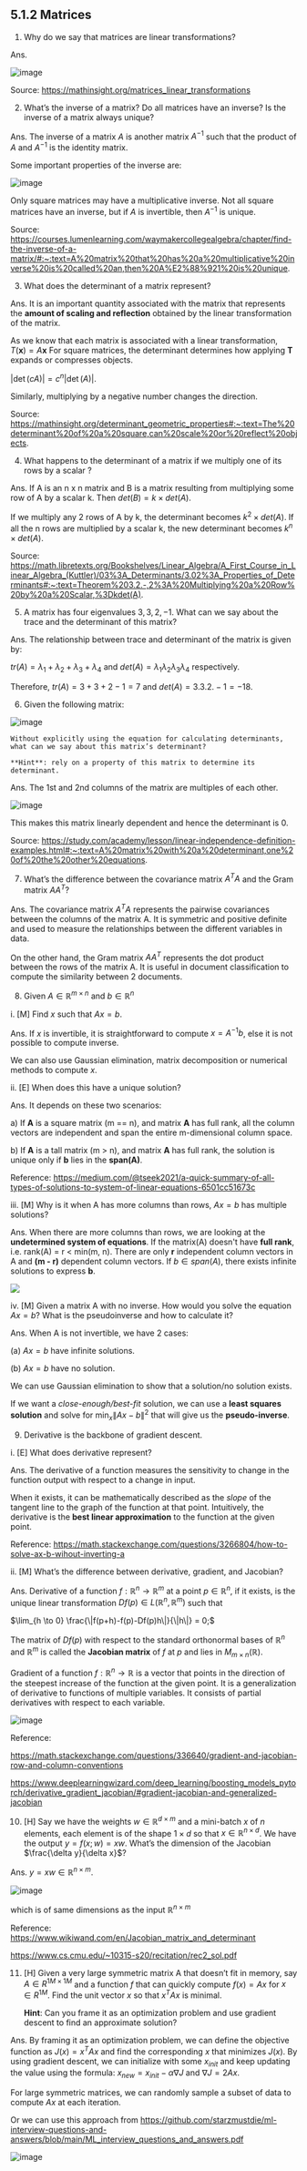 


## 5.1.2 Matrices

1. Why do we say that matrices are linear transformations?

Ans. 

![image](https://github.com/Anirudh257/Solutions-to-Machine-Learning-Interviews-Book-By-Chip-Huyen/assets/16001446/9aced0d6-dbce-4c56-adc4-d59d3f822bc6)

Source: https://mathinsight.org/matrices_linear_transformations

2. What’s the inverse of a matrix? Do all matrices have an inverse? Is the inverse of a matrix always unique?

Ans. The inverse of a matrix $A$ is another matrix $A^{-1}$ such that the product of $A$ and $A^{-1}$ is the identity matrix.

Some important properties of the inverse are:

![image](https://github.com/Anirudh257/Solutions-to-Machine-Learning-Interviews-Book-By-Chip-Huyen/assets/16001446/cea9e690-064d-458a-9e49-714f729de664)

Only square matrices may have a multiplicative inverse. Not all square matrices have an inverse, but if $A$ is invertible, then $A^{−1}$ is unique.

Source: https://courses.lumenlearning.com/waymakercollegealgebra/chapter/find-the-inverse-of-a-matrix/#:~:text=A%20matrix%20that%20has%20a%20multiplicative%20inverse%20is%20called%20an,then%20A%E2%88%921%20is%20unique.

3. What does the determinant of a matrix represent?

Ans. It is an important quantity associated with the matrix that represents the **amount of scaling and reflection** obtained by the linear transformation of the matrix.

As we know that each matrix is associated with a linear transformation, $T(\mathbf{x}) = A\mathbf{x}$
For square matrices, the determinant determines how applying $\mathbf{T}$ expands or compresses objects. 

$|\det(cA)| = c^n |\det(A)|.$

Similarly, multiplying by a negative number changes the direction.

Source: https://mathinsight.org/determinant_geometric_properties#:~:text=The%20determinant%20of%20a%20square,can%20scale%20or%20reflect%20objects.

4. What happens to the determinant of a matrix if we multiply one of its rows by a scalar ?

Ans. If A is an n x n matrix and B is a matrix resulting from multiplying some row of A by a scalar k. Then $det(B) = k \times det(A)$.

If we multiply any 2 rows of A by k, the determinant becomes $k^2 \times det(A)$. If all the n rows are multiplied by a scalar k, the new determinant becomes $k^n \times det(A)$.

Source: https://math.libretexts.org/Bookshelves/Linear_Algebra/A_First_Course_in_Linear_Algebra_(Kuttler)/03%3A_Determinants/3.02%3A_Properties_of_Determinants#:~:text=Theorem%203.2.-,2%3A%20Multiplying%20a%20Row%20by%20a%20Scalar,%3Dkdet(A).

5.  A matrix has four eigenvalues $3, 3, 2, -1$. What can we say about the trace and the determinant of this matrix?

Ans. The relationship between trace and determinant of the matrix is given by:

$tr(A) = \lambda_1 + \lambda_2 + \lambda_3 + \lambda_4$ and $det(A) = \lambda_1\lambda_2\lambda_3\lambda_4$ respectively.

Therefore, $tr(A) = 3 + 3+ 2-1 = 7$ and $det(A) = 3.3.2.-1 = -18$.

6.  Given the following matrix:  

  ![image](https://github.com/Anirudh257/Solutions-to-Machine-Learning-Interviews-Book-By-Chip-Huyen/assets/16001446/4a5f8471-841b-4331-9087-0fb86a82ba78)

    Without explicitly using the equation for calculating determinants, what can we say about this matrix’s determinant?
    
    **Hint**: rely on a property of this matrix to determine its determinant.

Ans. The 1st and 2nd columns of the matrix are multiples of each other.

![image](https://github.com/Anirudh257/Solutions-to-Machine-Learning-Interviews-Book-By-Chip-Huyen/assets/16001446/24b5fe51-d4d4-4180-ba0f-2ab604c56c12)
   
This makes this matrix linearly dependent and hence the determinant is 0.

Source: https://study.com/academy/lesson/linear-independence-definition-examples.html#:~:text=A%20matrix%20with%20a%20determinant,one%20of%20the%20other%20equations.

7. What’s the difference between the covariance matrix $A^TA$ and the Gram matrix $AA^T$?

Ans. The covariance matrix $A^TA$ represents the pairwise covariances between the columns of the matrix A. It is symmetric and positive definite and used to measure the relationships between the different variables in data.

On the other hand, the Gram matrix $AA^T$ represents the dot product between the rows of the matrix A. It is useful in document classification to compute the similarity between 2 documents. 

8. Given $A \in \mathbb{R}^{m \times n}$ and $b \in \mathbb{R}^n$

 i. [M] Find $x$ such that $Ax = b$.

Ans.  If $x$ is invertible, it is straightforward to compute $x = A^{-1}b$, else it is not possible to compute inverse.

We can also use Gaussian elimination, matrix decomposition or numerical methods to compute $x$.

ii. [E] When does this have a unique solution?

Ans.  It depends on these two scenarios:

a) If **A** is a square matrix (m == n), and matrix **A** has full rank, all the column vectors are independent and span the entire m-dimensional column space. 

b) If **A** is a tall matrix (m > n), and matrix **A** has full rank, the solution is unique only if **b** lies in the **span(A)**.

Reference: https://medium.com/@tseek2021/a-quick-summary-of-all-types-of-solutions-to-system-of-linear-equations-6501cc51673c

iii.  [M] Why is it when A has more columns than rows,  $Ax=b$  has multiple solutions?

Ans. When there are more columns than rows, we are looking at the **undetermined system of equations**.  If the matrix(A) doesn't have **full rank**, i.e. rank(A) = r < min(m, n). There are only **r** independent column vectors in A and **(m - r)** dependent column vectors. If $b \in span(A)$, there exists infinite solutions to express **b**.

![](https://miro.medium.com/v2/resize:fit:875/1*UGEe5hwXskPL59_DUhh5Nw.png)

iv. [M] Given a matrix A with no inverse. How would you solve the equation  $Ax=b$? What is the pseudoinverse and how to calculate it?

Ans. When A is not invertible, we have 2 cases:

  (a) $Ax = b$ have infinite solutions.

 (b) $Ax = b$ have no solution.

 We can use Gaussian elimination to show that a solution/no solution exists.

If we want a *close-enough/best-fit* solution, we can use a **least squares solution** and solve for  $\min_x \|Ax-b\|^2$ that will give us the **pseudo-inverse**.

9. Derivative is the backbone of gradient descent.

i. [E] What does derivative represent?

Ans. The derivative of a function measures the sensitivity to change in the function output with respect to a change in input.

When it exists, it can be mathematically described as the *slope* of the tangent line to the graph of the function at that point.  Intuitively, the derivative is the **best linear approximation** to the function at the given point.

Reference: https://math.stackexchange.com/questions/3266804/how-to-solve-ax-b-wihout-inverting-a

ii. [M] What’s the difference between derivative, gradient, and Jacobian?

Ans. Derivative of a function $f : \mathbb{R}^n \to \mathbb{R}^m$ at a point $p \in \mathbb{R}^n$, if it exists, is the unique linear transformation $Df(p) \in L(\mathbb{R}^n, \mathbb{R}^m)$ such that

$\lim_{h \to 0} \frac{\|f(p+h)-f(p)-Df(p)h\|}{\|h\|} = 0;$

The matrix of $Df(p)$ with respect to the standard orthonormal bases of $\mathbb{R}^n$ and $\mathbb{R}^m$ is called the **Jacobian matrix** of $f$ at $p$ and lies in $M_{m \times n}(\mathbb{R})$.

Gradient of a function $f: \mathbb{R}^n \to \mathbb{R}$ is a vector that points in the direction of the steepest increase of the function at the given point. It is a generalization of derivative to functions of multiple variables. It consists of partial derivatives with respect to each variable. 

![image](https://github.com/Anirudh257/Solutions-to-Machine-Learning-Interviews-Book-By-Chip-Huyen/assets/16001446/74d0bae1-a75a-4f3f-9519-a9a64d0bd076)

Reference: 

https://math.stackexchange.com/questions/336640/gradient-and-jacobian-row-and-column-conventions

https://www.deeplearningwizard.com/deep_learning/boosting_models_pytorch/derivative_gradient_jacobian/#gradient-jacobian-and-generalized-jacobian

10.  [H] Say we have the weights  $w \in \mathbb{R}^{d \times m}$ and a mini-batch $x$ of $n$ elements, each element is of the shape  $1 \times d$  so that $x \in \mathbb{R}^{n \times d}$. We have the output  $y=f(x;w)= xw$. What’s the dimension of the Jacobian  $\frac{\delta y}{\delta x}$?

Ans. $y = xw \in \mathbb{R}^{n \times m}$.

![image](https://github.com/Anirudh257/Solutions-to-Machine-Learning-Interviews-Book-By-Chip-Huyen/assets/16001446/1baf9b76-5394-4444-a8dc-5cf090bab120)

which is of same dimensions as the input $\mathbb{R}^{n \times m}$

Reference: 
https://www.wikiwand.com/en/Jacobian_matrix_and_determinant

https://www.cs.cmu.edu/~10315-s20/recitation/rec2_sol.pdf

11. [H] Given a very large symmetric matrix A that doesn’t fit in memory, say $A \in R^{1M \times 1M}$ and a function $f$ that can quickly compute $f(x) = Ax$ for $x \in R^{1M}$. Find the unit vector $x$ so that $x^TAx$ is minimal.
	
	**Hint**: Can you frame it as an optimization problem and use gradient descent to find an approximate solution?

Ans. By framing it as an optimization problem, we can define the objective function as $J(x) = x^TAx$ and find the corresponding $x$ that minimizes $J(x)$. By using gradient descent, we can initialize with some $x_{init}$ and keep updating the value using the formula: $x_{new} = x_{init} - \alpha\nabla J$ and  $\nabla J = 2Ax$.

For large symmetric matrices, we can randomly sample a subset of data to compute $Ax$ at each iteration. 

Or we can use this approach from https://github.com/starzmustdie/ml-interview-questions-and-answers/blob/main/ML_interview_questions_and_answers.pdf

![image](https://github.com/Anirudh257/Solutions-to-Machine-Learning-Interviews-Book-By-Chip-Huyen/assets/16001446/7e78af58-d910-4586-ade9-73d7947844ba)


